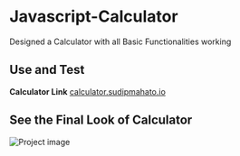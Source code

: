 # Javascript-Calculator
Designed a Calculator with all Basic Functionalities working


## Use and Test

**Calculator Link**
[calculator.sudipmahato.io](https://sudipmahato432.github.io/Javascript-Calculator/)


## See the Final Look of Calculator

![Project image](https://github.com/sudipmahato432/Javascript-Calculator/assets/80632874/0494dab0-46b2-4f29-9693-20cdbc2c7c0a)

